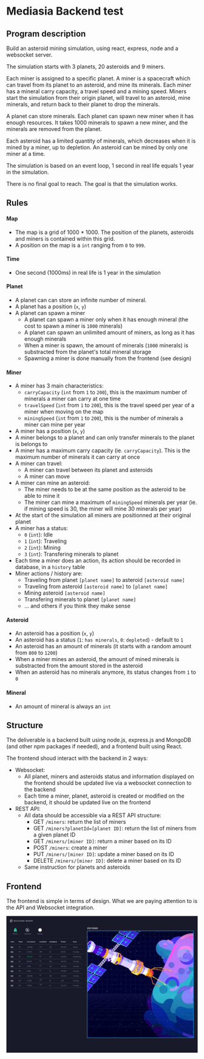 
# Mediasia Backend test

## Program description

Build an asteroid mining simulation, using react, express, node and a websocket server.

The simulation starts with 3 planets, 20 asteroids and 9 miners.

Each miner is assigned to a specific planet. A miner is a spacecraft which can travel from its planet to an asteroid, and mine its minerals.
Each miner has a mineral carry capacity, a travel speed and a mining speed. Miners start the simulation from their origin planet, will travel to an asteroid, mine minerals, and return back to their planet to drop the minerals.

A planet can store minerals. Each planet can spawn new miner when it has enough resources. It takes 1000 minerals to spawn a new miner, and the minerals are removed from the planet.

Each asteroid has a limited quantity of minerals, which decreases when it is mined by a miner, up to depletion. 
An asteroid can be mined by only one miner at a time.

The simulation is based on an event loop, 1 second in real life equals 1 year in the simulation.

There is no final goal to reach. The goal is that the simulation works.

## Rules

#### Map

- The map is a grid of 1000 * 1000. The position of the planets, asteroids and miners is contained within this grid.
- A position on the map is a `int` ranging from `0` to `999`.


#### Time

- One second (1000ms) in real life is 1 year in the simulation


#### Planet

- A planet can can store an infinite number of mineral.
- A planet has a position (`x`, `y`)
- A planet can spawn a miner
	- A planet can spawn a miner only when it has enough mineral (the cost to spawn a miner is `1000` minerals)
	- A planet can spawn an unlimited amount of miners, as long as it has enough minerals
	- When a miner is spawn, the amount of minerals (`1000` minerals) is substracted from the planet's total mineral storage
	- Spawning a miner is done manually from the frontend (see design)


#### Miner

- A miner has 3 main characteristics:
	- `carryCapacity` (`int` from `1` to `200`), this is the maximum number of minerals a miner can carry at one time
	- `travelSpeed` (`int` from `1` to `200`), this is the travel speed per year of a miner when moving on the map
	- `miningSpeed` (`int` from `1` to `200`), this is the number of minerals a miner can mine per year
- A miner has a position (`x`, `y`)
- A miner belongs to a planet and can only transfer minerals to the planet is belongs to
- A miner has a maximum carry capacity (ie. `carryCapacity`). This is the maximum number of minerals it can carry at once
- A miner can travel:
	- A miner can travel between its planet and asteroids
    - A miner can move 
- A miner can mine an asteroid:
	- The miner needs to be at the same position as the asteroid to be able to mine it
    - The miner can mine a maximum of `miningSpeed` minerals per year (ie. if mining speed is 30, the miner will mine 30 minerals per year)
- At the start of the simulation all miners are positionned at their original planet
- A miner has a status:
	- `0` (`int`): Idle
	- `1` (`int`): Traveling
	- `2` (`int`): Mining
	- `3` (`int`): Transfering minerals to planet
- Each time a miner does an action, its action should be recorded in database, in a `history` table
- Miner actions / history are:
	- Traveling from planet `[planet name]` to asteroid `[asteroid name]`
	- Traveling from asteroid `[asteroid name]` to `[planet name]`
	- Mining asteroid `[asteroid name]`
	- Transfering minerals to planet `[planet name]`
	- ... and others if you think they make sense


#### Asteroid

- An asteroid has a position (`x`, `y`)
- An asteroid has a status (`1`: `has minerals`, `0`: `depleted`) - default to `1`
- An asteroid has an amount of minerals (it starts with a random amount from `800` to `1200`)
- When a miner mines an asteroid, the amount of mined minerals is substracted from the amount stored in the asteroid
- When an asteroid has no minerals anymore, its status changes from `1` to `0`


#### Mineral

- An amount of mineral is always an `int`




## Structure

The deliverable is a backend built using node.js, express.js and MongoDB (and other npm packages if needed), and a frontend built using React.

The frontend shoud interact with the backend in 2 ways:

- Websocket:
	- All planet, miners and asteroids status and information displayed on the frontend should be updated live via a websocket connection to the backend
	- Each time a miner, planet, asteroid is created or modified on the backend, it should be updated live on the frontend
- REST API:
	- All data should be accessible via a REST API structure:
		- GET `/miners`: return the list of miners
		- GET `/miners?planetId=[planet ID]`: return the list of miners from a given planet ID
		- GET `/miners/[miner ID]`: return a miner based on its ID
		- POST `/miners`: create a miner
		- PUT `/miners/[miner ID]`: update a miner based on its ID
		- DELETE `/miners/[miner ID]`: delete a miner based on its ID
	- Same instruction for planets and asteroids


## Frontend

The frontend is simple in terms of design. What we are paying attention to is the API and Websocket integration.

![List of miners](/images/miners.png)

